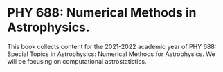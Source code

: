 # PHY 688: Numerical Methods in Astrophysics.

This book collects content for the 2021-2022 academic year of PHY 688: Special Topics in Astrophysics: Numerical Methods for Astrophysics.  We will be focusing on computational astrostatistics.
